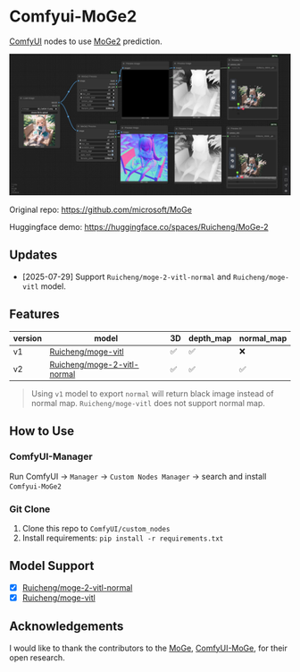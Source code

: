 # Comfyui-MoGe2

[ComfyUI](https://github.com/comfyanonymous/ComfyUI) nodes to use [MoGe2](https://github.com/microsoft/MoGe) prediction.

![](./example_workflows/MoGe2.jpg)

Original repo: https://github.com/microsoft/MoGe

Huggingface demo: https://huggingface.co/spaces/Ruicheng/MoGe-2

## Updates

- [2025-07-29]  Support `Ruicheng/moge-2-vitl-normal` and `Ruicheng/moge-vitl` model.

## Features

|version|model|3D|depth_map|normal_map|
|---|---|---|---|---|
|v1|[Ruicheng/moge-vitl](https://huggingface.co/Ruicheng/moge-vitl/tree/main)|✅|✅|❌|
|v2|[Ruicheng/moge-2-vitl-normal](https://huggingface.co/Ruicheng/moge-2-vitl-normal/tree/main)|✅|✅|✅|

> Using `v1` model to export `normal` will return black image instead of normal map. `Ruicheng/moge-vitl` does not support normal map.

## How to Use

### ComfyUI-Manager

Run ComfyUI → `Manager` → `Custom Nodes Manager` → search and install `Comfyui-MoGe2`

### Git Clone

1. Clone this repo to `ComfyUI/custom_nodes` 
2. Install requirements: `pip install -r requirements.txt`

## Model Support

- [x] [Ruicheng/moge-2-vitl-normal](https://huggingface.co/Ruicheng/moge-2-vitl-normal/tree/main)
- [x] [Ruicheng/moge-vitl](https://huggingface.co/Ruicheng/moge-vitl/tree/main)

## Acknowledgements

I would like to thank the contributors to the [MoGe](https://github.com/microsoft/MoGe), [ComfyUI-MoGe](https://github.com/kijia), for their open research.
